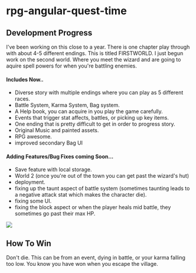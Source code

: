 # rpg-angular-quest-time

## Development Progress

I've been working on this close to a year. There is one chapter play through with about 4-5 different endings. This is titled FIRSTWORLD. I just begun work on the second world. Where you meet the wizard and are going to aquire spell powers for when you're battling enemies.

#### Includes Now..
- Diverse story with multiple endings where you can play as 5 different races.
- Battle System, Karma System, Bag system.
- A Help book, you can acquire in you play the game carefully.
- Events that trigger stat affects, battles, or picking up key items.
- One ending that is pretty difficult to get in order to progress story.
- Original Music and painted assets.
- RPG awesome.
- improved secondary Bag UI

#### Adding Features/Bug Fixes coming Soon...
- Save feature with local storage.
- World 2 (once you're out of the town you can get past the wizard's hut)
- deployment.
- fixing up the taunt aspect of battle system (sometimes taunting leads to a negative attack stat which makes the character die).
- fixing some UI.
- fixing the block aspect or when the player heals mid battle, they sometimes go past their max HP.

<img src="https://user-images.githubusercontent.com/30353378/45010574-fa791680-afd3-11e8-982b-6d16c1d9f852.png">

## How To Win

Don't die. This can be from an event, dying in battle, or your karma falling too low. You know you have won when you escape the village.